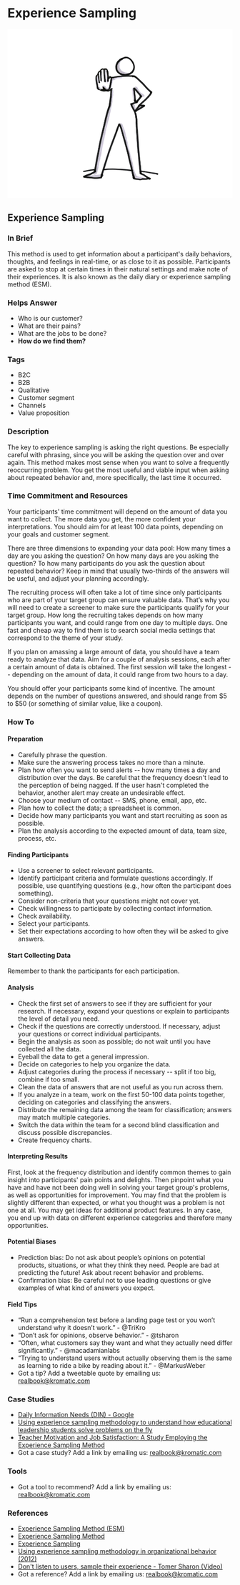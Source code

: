 # Experience Sampling

![](../.gitbook/assets/illustration-full-figure-stop-hand-experience-sampling.png)

## Experience Sampling

### In Brief

This method is used to get information about a participant's daily behaviors, thoughts, and feelings in real-time, or as close to it as possible. Participants are asked to stop at certain times in their natural settings and make note of their experiences. It is also known as the daily diary or experience sampling method \(ESM\).

### Helps Answer

* Who is our customer?
* What are their pains?
* What are the jobs to be done?
* **How do we find them?**

### Tags

* B2C
* B2B
* Qualitative
* Customer segment
* Channels
* Value proposition

### Description

The key to experience sampling is asking the right questions. Be especially careful with phrasing, since you will be asking the question over and over again. This method makes most sense when you want to solve a frequently reoccurring problem. You get the most useful and viable input when asking about repeated behavior and, more specifically, the last time it occurred.

### Time Commitment and Resources

Your participants' time commitment will depend on the amount of data you want to collect. The more data you get, the more confident your interpretations. You should aim for at least 100 data points, depending on your goals and customer segment. 

There are three dimensions to expanding your data pool: How many times a day are you asking the question? On how many days are you asking the question? To how many participants do you ask the question about repeated behavior? Keep in mind that usually two-thirds of the answers will be useful, and adjust your planning accordingly.

The recruiting process will often take a lot of time since only participants who are part of your target group can ensure valuable data. That’s why you will need to create a screener to make sure the participants qualify for your target group. How long the recruiting takes depends on how many participants you want, and could range from one day to multiple days. One fast and cheap way to find them is to search social media settings that correspond to the theme of your study.

If you plan on amassing a large amount of data, you should have a team ready to analyze that data. Aim for a couple of analysis sessions, each after a certain amount of data is obtained. The first session will take the longest -- depending on the amount of data, it could range from two hours to a day.

You should offer your participants some kind of incentive. The amount depends on the number of questions answered, and should range from $5 to $50 \(or something of similar value, like a coupon\).

### How To

#### Preparation

* Carefully phrase the question.
* Make sure the answering process takes no more than a minute.
* Plan how often you want to send alerts -- how many times a day and distribution over the days. Be careful that the frequency doesn't lead to the perception of being nagged. If the user hasn't completed the behavior, another alert may create an undesirable effect.
* Choose your medium of contact -- SMS, phone, email, app, etc.
* Plan how to collect the data; a spreadsheet is common.
* Decide how many participants you want and start recruiting as soon as possible.
* Plan the analysis according to the expected amount of data, team size, process, etc.

#### Finding Participants

* Use a screener to select relevant participants.
* Identify participant criteria and formulate questions accordingly. If possible, use quantifying questions \(e.g., how often the participant does something\).
* Consider non-criteria that your questions might not cover yet.
* Check willingness to participate by collecting contact information.
* Check availability. 
* Select your participants.
* Set their expectations according to how often they will be asked to give answers.

#### Start Collecting Data

Remember to thank the participants for each participation.

#### Analysis

* Check the first set of answers to see if they are sufficient for your research. If necessary, expand your questions or explain to participants the level of detail you need.
* Check if the questions are correctly understood. If necessary, adjust your questions or correct individual participants.
* Begin the analysis as soon as possible; do not wait until you have collected all the data.
* Eyeball the data to get a general impression.
* Decide on categories to help you organize the data. 
* Adjust categories during the process if necessary -- split if too big, combine if too small.
* Clean the data of answers that are not useful as you run across them.
* If you analyze in a team, work on the first 50-100 data points together, deciding on categories and classifying the answers.
* Distribute the remaining data among the team for classification; answers may match multiple categories.
* Switch the data within the team for a second blind classification and discuss possible discrepancies.
* Create frequency charts.

#### Interpreting Results

First, look at the frequency distribution and identify common themes to gain insight into participants' pain points and delights. Then pinpoint what you have and have not been doing well in solving your target group's problems, as well as opportunities for improvement. You may find that the problem is slightly different than expected, or what you thought was a problem is not one at all. You may get ideas for additional product features. In any case, you end up with data on different experience categories and therefore many opportunities.

#### Potential Biases

* Prediction bias: Do not ask about people’s opinions on potential products, situations, or what they think they need. People are bad at predicting the future! Ask about recent behavior and problems.
* Confirmation bias: Be careful not to use leading questions or give examples of what kind of answers you expect.

#### Field Tips

* “Run a comprehension test before a landing page test or you won’t understand why it doesn’t work.” - @TriKro
* “Don’t ask for opinions, observe behavior.” - @tsharon
* “Often, what customers say they want and what they actually need differ significantly.” - @macadamianlabs
* “Trying to understand users without actually observing them is the same as learning to ride a bike by reading about it.” - @MarkusWeber
* Got a tip? Add a tweetable quote by emailing us: [realbook@kromatic.com](mailto:realbook@kromatic.com)

### Case Studies

* [Daily Information Needs \(DIN\) - Google](https://medium.com/m/global-identity?redirectUrl=https://backchannel.com/googles-secret-study-to-find-out-our-needs-eba8700263bf#.y9sryu7gh)
* [Using experience sampling methodology to understand how educational leadership students solve problems on the fly](http://www.emeraldinsight.com/doi/abs/10.1108/JEA-12-2012-0135)
* [Teacher Motivation and Job Satisfaction: A Study Employing the Experience Sampling Method](http://www.hcs.harvard.edu/~jus/0303/bishay.pdf)
* Got a case study? Add a link by emailing us: [realbook@kromatic.com](mailto:realbook@kromatic.com)

### Tools

* Got a tool to recommend? Add a link by emailing us: [realbook@kromatic.com](mailto:realbook@kromatic.com)

### References

* [Experience Sampling Method \(ESM\)](http://psc.dss.ucdavis.edu/sommerb/sommerdemo/sampling/behavior.htm)
* [Experience Sampling Method](https://en.wikipedia.org/wiki/Experience_sampling_method)
* [Experience Sampling](http://edutechwiki.unige.ch/en/Experience_sampling)
* [Using experience sampling methodology in organizational behavior \(2012\)](http://shell.cas.usf.edu/~pspector/ORM/FisherJobExperienceSampling-12.pdf)
* [Don't listen to users, sample their experience - Tomer Sharon \(Video\)](https://www.youtube.com/watch?v=gq7ZfeQSBzY)
* Got a reference? Add a link by emailing us: [realbook@kromatic.com](https://github.com/trikro/the-real-startup-book/tree/6a17bc36666863334ffdefad4f2a9abf3e12ce13/part3-generative_market_research/realbook@kromatic.com)

